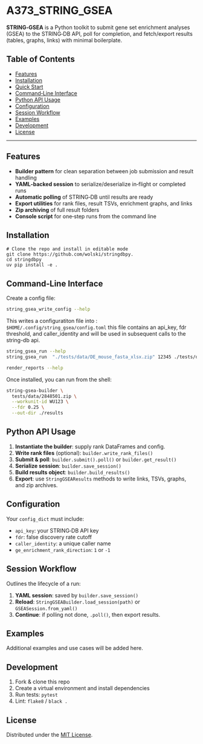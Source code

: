# A373_STRING_GSEA

**STRING‑GSEA** is a Python toolkit to submit gene set enrichment analyses (GSEA) to the STRING‑DB API, poll for completion, and fetch/export results (tables, graphs, links) with minimal boilerplate.

## Table of Contents

- [Features](#features)
- [Installation](#installation)
- [Quick Start](#quick-start)
- [Command‑Line Interface](#command-line-interface)
- [Python API Usage](#python-api-usage)
- [Configuration](#configuration)
- [Session Workflow](#session-workflow)
- [Examples](#examples)
- [Development](#development)
- [License](#license)

---

## Features

- **Builder pattern** for clean separation between job submission and result handling
- **YAML‑backed session** to serialize/deserialize in‑flight or completed runs
- **Automatic polling** of STRING‑DB until results are ready
- **Export utilities** for rank files, result TSVs, enrichment graphs, and links
- **Zip archiving** of full result folders
- **Console script** for one‑step runs from the command line

## Installation

```shell
# Clone the repo and install in editable mode
git clone https://github.com/wolski/stringdbpy.
cd stringdbpy
uv pip install -e .
```


## Command‑Line Interface

Create a config file:

```sh
string_gsea_write_config --help
```

This writes a configuratiton file into : `$HOME/.config/string_gsea/config.toml`
this file contains an api_key, fdr threshold, and caller_identity and will be used in subsequent calls to the string-db api.


```sh
string_gsea_run --help
string_gsea_run  "./tests/data/DE_mouse_fasta_xlsx.zip" 12345 ./tests/data/dummy_2_out --from-rnk


```

```sh
render_reports --help

```


Once installed, you can run from the shell:

```bash
string-gsea-builder \
  tests/data/2848501.zip \
  --workunit-id WU123 \
  --fdr 0.25 \
  --out-dir ./results
```

## Python API Usage

1. **Instantiate the builder**: supply rank DataFrames and config.  
2. **Write rank files** (optional): `builder.write_rank_files()`  
3. **Submit & poll**: `builder.submit().poll()` or `builder.get_result()`  
4. **Serialize session**: `builder.save_session()`  
5. **Build results object**: `builder.build_results()`  
6. **Export**: use `StringGSEAResults` methods to write links, TSVs, graphs, and zip archives.

## Configuration

Your `config_dict` must include:

- `api_key`: your STRING‑DB API key  
- `fdr`: false discovery rate cutoff  
- `caller_identity`: a unique caller name  
- `ge_enrichment_rank_direction`: `1` or `-1`

## Session Workflow

Outlines the lifecycle of a run:

1. **YAML session**: saved by `builder.save_session()`  
2. **Reload**: `StringGSEABuilder.load_session(path)` or `GSEASession.from_yaml()`  
3. **Continue**: if polling not done, `.poll()`, then export results.

## Examples

Additional examples and use cases will be added here.

## Development

1. Fork & clone this repo  
2. Create a virtual environment and install dependencies  
3. Run tests: `pytest`  
4. Lint: `flake8` / `black .`  

## License

Distributed under the [MIT License](https://spdx.org/licenses/MIT.html).

